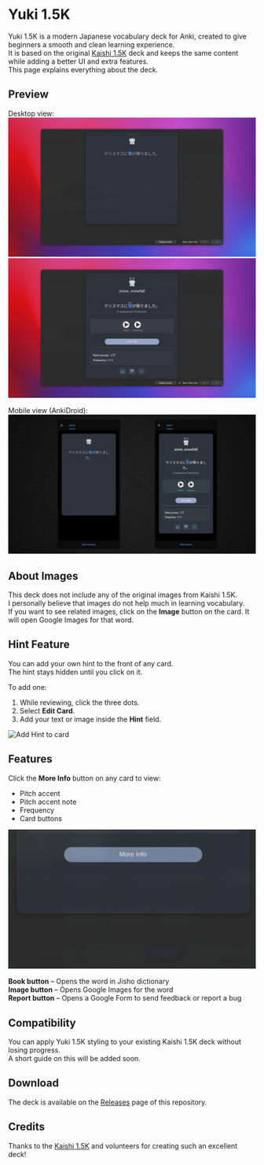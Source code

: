 # Yuki 1.5K

Yuki 1.5K is a modern Japanese vocabulary deck for Anki, created to give beginners a smooth and clean learning experience.  
It is based on the original [Kaishi 1.5K](https://github.com/donkuri/kaishi) deck and keeps the same content while adding a better UI and extra features.  
This page explains everything about the deck.



## Preview

Desktop view:  
![Front-side](/image/front-desktop.png)
![Back-side](/image/back-desktop.png)

Mobile view (AnkiDroid):  
![Mobile](/image/mobile.webp)



## About Images

This deck does not include any of the original images from Kaishi 1.5K.  
I personally believe that images do not help much in learning vocabulary.  
If you want to see related images, click on the **Image** button on the card. It will open Google Images for that word.



## Hint Feature

You can add your own hint to the front of any card.  
The hint stays hidden until you click on it.  

To add one:
1. While reviewing, click the three dots.
2. Select **Edit Card**.
3. Add your text or image inside the **Hint** field.

![Add Hint to card](/image/hint.gif)



## Features

Click the **More Info** button on any card to view:
- Pitch accent  
- Pitch accent note  
- Frequency  
- Card buttons

![More Info](/image/button.gif)

**Book button** – Opens the word in Jisho dictionary  
**Image button** – Opens Google Images for the word  
**Report button** – Opens a Google Form to send feedback or report a bug  



## Compatibility

You can apply Yuki 1.5K styling to your existing Kaishi 1.5K deck without losing progress.  
A short guide on this will be added soon.



## Download

The deck is available on the [Releases](../../releases) page of this repository.



## Credits

Thanks to the [Kaishi 1.5K](https://github.com/donkuri/kaishi) and volunteers for creating such an excellent deck!
